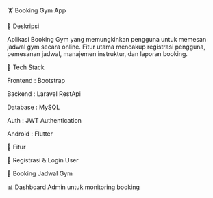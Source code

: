 🏋️ Booking Gym App

📌 Deskripsi

Aplikasi Booking Gym yang memungkinkan pengguna untuk memesan jadwal gym secara online.
Fitur utama mencakup registrasi pengguna, pemesanan jadwal, manajemen instruktur, dan laporan booking.

🚀 Tech Stack

Frontend : Bootstrap

Backend : Laravel RestApi

Database : MySQL 

Auth : JWT Authentication 

Android : Flutter

🎯 Fitur

🔐 Registrasi & Login User

📅 Booking Jadwal Gym

📊 Dashboard Admin untuk monitoring booking


